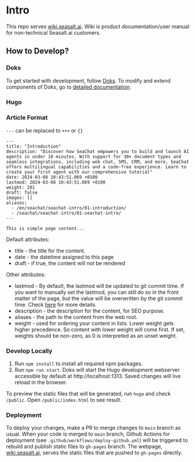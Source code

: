 # Intro
This repo serves [wiki.seasalt.ai](https://wiki.seasalt.ai). Wiki is product documentation/user manual for non-technical Seasalt.ai customers. 

## How to Develop?

### Doks
To get started with development, follow [Doks](https://getdoks.org/tutorial/introduction/). To modify and extend components of Doks, go to [detailed documentation](https://getdoks.org/docs/prologue/introduction/).

### Hugo

### Article Format

`---` can be replaced to `+++` or `{}`

```
---
title: "Introduction"
description: "Discover how SeaChat empowers you to build and launch AI agents in under 10 minutes. With support for 30+ document types and seamless integrations, including web chat, SMS, CRM, and more, SeaChat offers multilingual capabilities and a code-free experience. Learn to create your first agent with our comprehensive tutorial"
date: 2024-03-08 10:43:51.069 +0100
lastmod: 2024-03-08 10:43:51.069 +0100
weight: 201
draft: false
images: []
aliases:
  - /en/seachat/seachat-intro/01-introduction/
  - /seachat/seachat-intro/01-seachat-intro/
---

This is simple page content...

```

Default attributes:

- title - the title for the content.
- date - the datetime assigned to this page
- draft - if true, the content will not be rendered

Other attributes:
- lastmod - By default, the lastmod will be updated to git commit time. If you want to manually set the lastmod, you can still do so in the front matter of the page, but the value will be overwritten by the git commit time. Check [here](https://www.andrewjstevens.com/posts/2021/03/last-modified-date-with-hugo/) for more details.
- description - the description for the content, for SEO purpose.
- aliases - the path to the content from the web root.
- weight - used for ordering your content in lists. Lower weight gets higher precedence. So content with lower weight will come first. If set, weights should be non-zero, as 0 is interpreted as an unset weight.

### Develop Locally

1. Run `npm install` to install all required npm packages. 
2. Run `npm run start`. Doks will start the Hugo development webserver accessible by default at http://localhost:1313. Saved changes will live reload in the browser.

To preview the static files that will be generated, run `hugo` and check `/public`. Open `/public/index.html` to see result.


### Deployment
To deploy your changes, make a PR to merge changes to `main` branch as usual. When your code is merged to `main` branch, Github Actions for deployment (see `.github/workflows/deploy-github.yml`) will be triggered to rebuild and publish static files to `gh-pages` branch. The webpage, [wiki.seasalt.ai](https://wiki.seasalt.ai), serves the static files that are pushed to `gh-pages` directly.